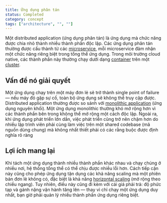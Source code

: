 ```yaml
---
title: Ứng dụng phân tán
status: Completed
category: concept
tags: ["architecture", "", ""]
---
```


Một distributed application (ứng dụng phân tán) là ứng dụng mà chức năng được chia nhỏ thành nhiều thành phần độc lập. Các ứng dụng phân tán thường được cấu thành từ các [microservice](/microservices-architecture/), mỗi microservice đảm nhận một chức năng riêng biệt trong tổng thể ứng dụng. Trong môi trường cloud native, các thành phần này thường chạy dưới dạng [container](/container/) trên một [cluster](/cluster/).

## Vấn đề nó giải quyết

Một ứng dụng chạy trên một máy đơn lẻ sẽ trở thành single point of failure — nếu máy đó gặp sự cố, toàn bộ ứng dụng sẽ không thể truy cập được. Distributed application thường được so sánh với [monolithic application](/monolithic-apps/) (ứng dụng nguyên khối). Một ứng dụng monolithic thường khó mở rộng hơn vì các thành phần bên trong không thể mở rộng một cách độc lập. Ngoài ra, khi ứng dụng phát triển lớn dần, việc phát triển cũng trở nên chậm hơn do nhiều lập trình viên phải cùng làm việc trên một shared codebase (mã nguồn dùng chung) mà không nhất thiết phải có các rằng buộc được định nghĩa rõ ràng 

## Lợi ích mang lại

Khi tách một ứng dụng thành nhiều thành phần khác nhau và chạy chúng ở nhiều nơi, hệ thống tổng thể có thể chịu được nhiều lỗi hơn. Cách tiếp cận này cũng cho phép ứng dụng tận dụng các khả năng scaling mà một phiên bản đơn lẻ không có, đặc biệt là khả năng [horizontal scaling](/horizontal-scaling/) (mở rộng theo chiều ngang). Tuy nhiên, điều này cũng đi kèm với cái giá phải trả: độ phức tạp và gánh nặng vận hành tăng lên — thay vì chỉ chạy một ứng dụng duy nhất, bạn giờ phải quản lý nhiều thành phần ứng dụng riêng biệt. 
